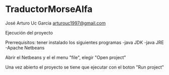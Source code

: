 # TraductorMorseAlfa

José Arturo Uc Garcia
arturouc1997@gmail.com

Ejecución del proyecto 

Prerrequisitos:
tener instalado los siguientes programas
-java JDK
-java JRE
-Apache Netbeans

Abrir el Netbeans y el el menu "file", elegir "Open project"

Una vez abierto el proyecto se tiene que ejecutar con el boton "Run project"
